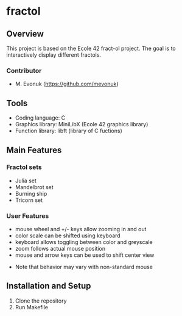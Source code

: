 # fractol

## Overview
This project is based on the Ecole 42 fract-ol project.  The goal is to interactively display different fractols.

### Contributor
- M. Evonuk (https://github.com/mevonuk)

## Tools
- Coding language: C
- Graphics library: MiniLibX (Ecole 42 graphics library)
- Function library: libft (library of C fuctions)

## Main Features

### Fractol sets
- Julia set
- Mandelbrot set
- Burning ship
- Tricorn set

### User Features
- mouse wheel and +/- keys allow zooming in and out
- color scale can be shifted using keyboard
- keyboard allows toggling between color and greyscale
- zoom follows actual mouse position
- mouse and arrow keys can be used to shift center view

* Note that behavior may vary with non-standard mouse

## Installation and Setup
1. Clone the repository
2. Run Makefile